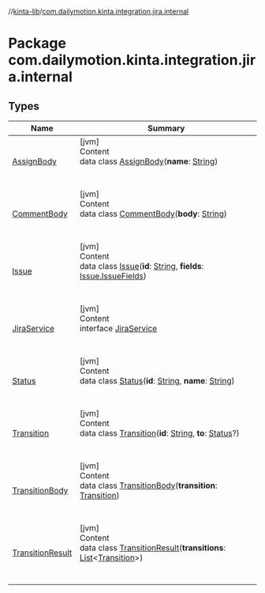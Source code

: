 //[kinta-lib](../../index.md)/[com.dailymotion.kinta.integration.jira.internal](index.md)



# Package com.dailymotion.kinta.integration.jira.internal  


## Types  
  
|  Name |  Summary | 
|---|---|
| <a name="com.dailymotion.kinta.integration.jira.internal/AssignBody///PointingToDeclaration/"></a>[AssignBody](-assign-body/index.md)| <a name="com.dailymotion.kinta.integration.jira.internal/AssignBody///PointingToDeclaration/"></a>[jvm]  <br>Content  <br>data class [AssignBody](-assign-body/index.md)(**name**: [String](https://kotlinlang.org/api/latest/jvm/stdlib/kotlin/-string/index.html))  <br><br><br>|
| <a name="com.dailymotion.kinta.integration.jira.internal/CommentBody///PointingToDeclaration/"></a>[CommentBody](-comment-body/index.md)| <a name="com.dailymotion.kinta.integration.jira.internal/CommentBody///PointingToDeclaration/"></a>[jvm]  <br>Content  <br>data class [CommentBody](-comment-body/index.md)(**body**: [String](https://kotlinlang.org/api/latest/jvm/stdlib/kotlin/-string/index.html))  <br><br><br>|
| <a name="com.dailymotion.kinta.integration.jira.internal/Issue///PointingToDeclaration/"></a>[Issue](-issue/index.md)| <a name="com.dailymotion.kinta.integration.jira.internal/Issue///PointingToDeclaration/"></a>[jvm]  <br>Content  <br>data class [Issue](-issue/index.md)(**id**: [String](https://kotlinlang.org/api/latest/jvm/stdlib/kotlin/-string/index.html), **fields**: [Issue.IssueFields](-issue/-issue-fields/index.md))  <br><br><br>|
| <a name="com.dailymotion.kinta.integration.jira.internal/JiraService///PointingToDeclaration/"></a>[JiraService](-jira-service/index.md)| <a name="com.dailymotion.kinta.integration.jira.internal/JiraService///PointingToDeclaration/"></a>[jvm]  <br>Content  <br>interface [JiraService](-jira-service/index.md)  <br><br><br>|
| <a name="com.dailymotion.kinta.integration.jira.internal/Status///PointingToDeclaration/"></a>[Status](-status/index.md)| <a name="com.dailymotion.kinta.integration.jira.internal/Status///PointingToDeclaration/"></a>[jvm]  <br>Content  <br>data class [Status](-status/index.md)(**id**: [String](https://kotlinlang.org/api/latest/jvm/stdlib/kotlin/-string/index.html), **name**: [String](https://kotlinlang.org/api/latest/jvm/stdlib/kotlin/-string/index.html))  <br><br><br>|
| <a name="com.dailymotion.kinta.integration.jira.internal/Transition///PointingToDeclaration/"></a>[Transition](-transition/index.md)| <a name="com.dailymotion.kinta.integration.jira.internal/Transition///PointingToDeclaration/"></a>[jvm]  <br>Content  <br>data class [Transition](-transition/index.md)(**id**: [String](https://kotlinlang.org/api/latest/jvm/stdlib/kotlin/-string/index.html), **to**: [Status](-status/index.md)?)  <br><br><br>|
| <a name="com.dailymotion.kinta.integration.jira.internal/TransitionBody///PointingToDeclaration/"></a>[TransitionBody](-transition-body/index.md)| <a name="com.dailymotion.kinta.integration.jira.internal/TransitionBody///PointingToDeclaration/"></a>[jvm]  <br>Content  <br>data class [TransitionBody](-transition-body/index.md)(**transition**: [Transition](-transition/index.md))  <br><br><br>|
| <a name="com.dailymotion.kinta.integration.jira.internal/TransitionResult///PointingToDeclaration/"></a>[TransitionResult](-transition-result/index.md)| <a name="com.dailymotion.kinta.integration.jira.internal/TransitionResult///PointingToDeclaration/"></a>[jvm]  <br>Content  <br>data class [TransitionResult](-transition-result/index.md)(**transitions**: [List](https://kotlinlang.org/api/latest/jvm/stdlib/kotlin.collections/-list/index.html)<[Transition](-transition/index.md)>)  <br><br><br>|

